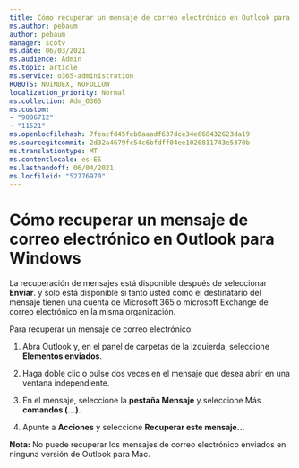 ```yaml
---
title: Cómo recuperar un mensaje de correo electrónico en Outlook para Windows
ms.author: pebaum
author: pebaum
manager: scotv
ms.date: 06/03/2021
ms.audience: Admin
ms.topic: article
ms.service: o365-administration
ROBOTS: NOINDEX, NOFOLLOW
localization_priority: Normal
ms.collection: Adm_O365
ms.custom:
- "9006712"
- "11521"
ms.openlocfilehash: 7feacfd45feb0aaadf637dce34e668432623da19
ms.sourcegitcommit: 2d32a4679fc54c6bfdff04ee1026811743e5370b
ms.translationtype: MT
ms.contentlocale: es-ES
ms.lasthandoff: 06/04/2021
ms.locfileid: "52776970"
---
```

# <a name="how-to-recall-an-email-message-in-outlook-for-windows"></a>Cómo recuperar un mensaje de correo electrónico en Outlook para Windows

La recuperación de mensajes está disponible después de seleccionar **Enviar**. y solo está disponible si tanto usted como el destinatario del mensaje tienen una cuenta de Microsoft 365 o microsoft Exchange de correo electrónico en la misma organización. 

Para recuperar un mensaje de correo electrónico:

1. Abra Outlook y, en el panel de carpetas de la izquierda, seleccione **Elementos enviados**.

1. Haga doble clic o pulse dos veces en el mensaje que desea abrir en una ventana independiente.

1. En el mensaje, seleccione la **pestaña Mensaje** y seleccione Más **comandos (...)**.

1. Apunte a **Acciones** y seleccione **Recuperar este mensaje...**

**Nota:** No puede recuperar los mensajes de correo electrónico enviados en ninguna versión de Outlook para Mac.